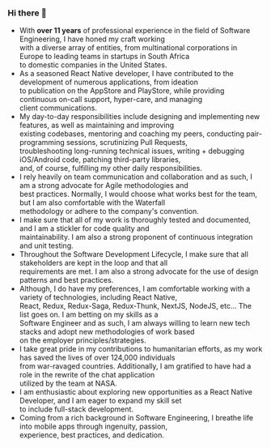 ### Hi there 👋

- With **over 11 years** of professional experience in the field of Software Engineering, I have honed my craft working  
  with a diverse array of entities, from multinational corporations in Europe to leading teams in startups in South Africa  
  to domestic companies in the United States.
- As a seasoned React Native developer, I have contributed to the development of numerous applications, from ideation  
  to publication on the AppStore and PlayStore, while providing continuous on-call support, hyper-care, and managing  
  client communications.
- My day-to-day responsibilities include designing and implementing new features, as well as maintaining and improving  
  existing codebases, mentoring and coaching my peers, conducting pair-programming sessions, scrutinizing Pull Requests,  
  troubleshooting long-running technical issues, writing + debugging iOS/Android code, patching third-party libraries,  
  and, of course, fulfilling my other daily responsibilities.
- I rely heavily on team communication and collaboration and as such, I am a strong advocate for Agile methodologies and  
  best practices.  Normally, I would choose what works best for the team, but I am also comfortable with the Waterfall  
  methodology or adhere to the company's convention.
- I make sure that all of my work is thoroughly tested and documented, and I am a stickler for code quality and  
  maintainability.  I am also a strong proponent of continuous integration and unit testing.
- Throughout the Software Development Lifecycle, I make sure that all stakeholders are kept in the loop and that all  
  requirements are met.  I am also a strong advocate for the use of design patterns and best practices.
- Although, I do have my preferences, I am comfortable working with a variety of technologies, including React Native,  
  React, Redux, Redux-Saga, Redux-Thunk, NextJS, NodeJS, etc... The list goes on.  I am betting on my skills as a  
  Software Engineer and as such, I am always willing to learn new tech stacks and adopt new methodologies of work based  
  on the employer principles/strategies.
- I take great pride in my contributions to humanitarian efforts, as my work has saved the lives of over 124,000 individuals  
  from war-ravaged countries. Additionally, I am gratified to have had a role in the rewrite of the chat application  
  utilized by the team at NASA.
- I am enthusiastic about exploring new opportunities as a React Native Developer, and I am eager to expand my skill set  
  to include full-stack development.
- Coming from a rich background in Software Engineering, I breathe life into mobile apps through ingenuity, passion,  
  experience, best practices, and dedication.
